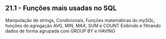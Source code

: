<h2>21.1 - Funções mais usadas no SQL</h2>

<p>Manipulação de strings, Condicionais, Funções matemáticas do mySQL, funções de agregação AVG, MIN, MAX, SUM e COUNT
Exibindo e filtrando dados  de forma agrupada com GROUP BY e HAVING
</p>



